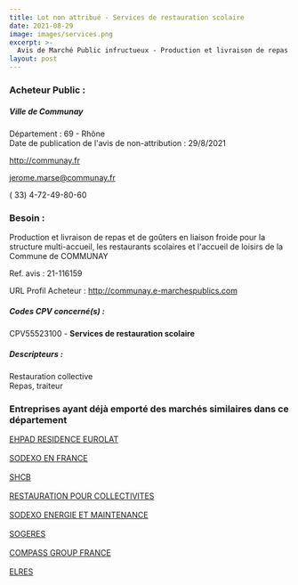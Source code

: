 ```yaml
---
title: Lot non attribué - Services de restauration scolaire
date: 2021-08-29
image: images/services.png
excerpt: >-
  Avis de Marché Public infructueux - Production et livraison de repas et de goûters en liaison froide pour la structure multi-accueil, les restaurants scolaires et l'accueil de loisirs de la Commune de COMMUNAY
layout: post
---
```


### Acheteur Public :
##### Ville de Communay
Département : 69 - Rhône<br/>
Date de publication de l'avis de non-attribution : 29/8/2021


http://communay.fr

jerome.marse@communay.fr

( 33) 4-72-49-80-60
### Besoin :

Production et livraison de repas et de goûters en liaison froide pour la structure multi-accueil, les restaurants scolaires et l'accueil de loisirs de la Commune de COMMUNAY

Ref. avis : 21-116159

URL Profil Acheteur : http://communay.e-marchespublics.com

##### Codes CPV concerné(s) :
CPV55523100 - **Services de restauration scolaire** <br/>

##### Descripteurs :
Restauration collective <br/>
Repas, traiteur <br/>

### Entreprises ayant déjà emporté des marchés similaires dans ce département
<a href="/entreprise-544/siren-265303149">EHPAD RESIDENCE EUROLAT</a><br/><br/>
<a href="/entreprise-545/siren-310923008">SODEXO EN FRANCE</a><br/><br/>
<a href="/entreprise-553/siren-390513265">SHCB</a><br/><br/>
<a href="/entreprise-554/siren-392562450">RESTAURATION POUR COLLECTIVITES</a><br/><br/>
<a href="/entreprise-557/siren-414030064">SODEXO ENERGIE ET MAINTENANCE</a><br/><br/>
<a href="/entreprise-572/siren-572102176">SOGERES</a><br/><br/>
<a href="/entreprise-573/siren-632041042">COMPASS GROUP FRANCE</a><br/><br/>
<a href="/entreprise-573/siren-662025196">ELRES</a><br/><br/>
